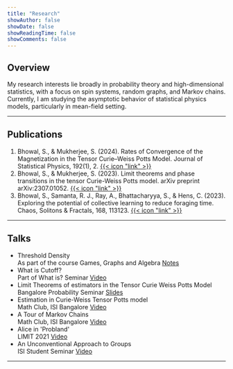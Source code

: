 ```yaml
---
title: "Research"
showAuthor: false
showDate: false
showReadingTime: false
showComments: false
---
```


<!-- <figure>
    <img src="research_0622.svg" width=80%/ class="center">
    <figcaption align="center"> Some Weyl cones and Feynman diagrams. </figcaption>
</figure> -->


## Overview


My research interests lie broadly in probability theory and high-dimensional statistics, with a focus on spin systems, random graphs, and Markov chains. Currently, I am studying the asymptotic behavior of statistical physics models, particularly in mean-field setting. 


------

## Publications

1. Bhowal, S., & Mukherjee, S. (2024). Rates of Convergence of the Magnetization in the Tensor Curie–Weiss Potts Model. Journal of Statistical Physics, 192(1), 2. [{{< icon "link" >}}](https://doi.org/10.1007/s10955-024-03382-w)
2. Bhowal, S., & Mukherjee, S. (2023). Limit theorems and phase transitions in the tensor Curie-Weiss Potts model. arXiv preprint arXiv:2307.01052. [{{< icon "link" >}}](https://arxiv.org/abs/2307.01052)
3. Bhowal, S., Samanta, R. J., Ray, A., Bhattacharyya, S., & Hens, C. (2023). Exploring the potential of collective learning to reduce foraging time. Chaos, Solitons & Fractals, 168, 113123. [{{< icon "link" >}}](https://doi.org/10.1016/j.chaos.2023.113123)

------

## Talks

- Threshold Density <br>
  As part of the course Games, Graphs and Algebra [Notes](/docs/thresholdDensity.pdf)
- What is Cutoff?<br>
  Part of What is? Seminar [Video](https://youtu.be/cskG0fGg5wU?si=ZUOw_j7UcOiMSVrr)
- Limit Theorems of estimators in the Tensor Curie Weiss Potts Model <br>
  Bangalore Probability Seminar [Slides](/docs/BPS26_02_24.pdf)
- Estimation in Curie-Weiss Tensor Potts model <br>
  Math Club, ISI Bangalore [Video](https://youtu.be/XxchJRrzAQ0?si=mECD6CqDvIQgdkjf) 
- A Tour of Markov Chains <br>
  Math Club, ISI Bangalore [Video](https://youtu.be/Add6dpfNkA8?si=b1WN_QKdVejgR1-D)
- Alice in 'Probland' <br>
  LIMIT 2021 [Video](https://youtu.be/4zwPtAFe5B0?si=Sg7LCRj1bgkIXPbU)
- An Unconventional Approach to Groups <br>
  ISI Student Seminar [Video](https://youtu.be/XfZJ2sKG6WA?si=VlG7KH5js-RpI4Ii)

------